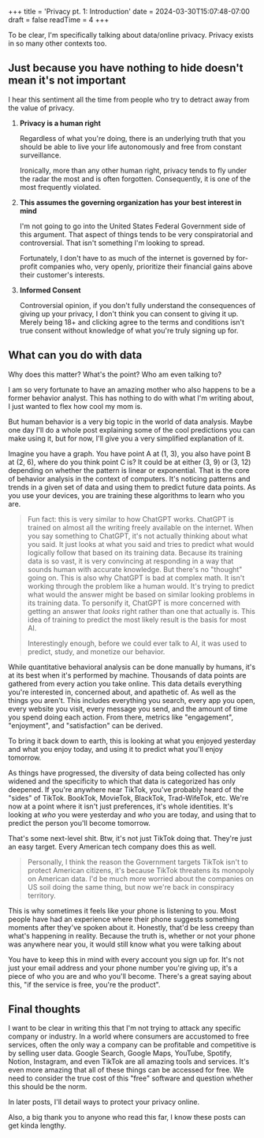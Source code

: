 +++
title = 'Privacy pt. 1: Introduction'
date = 2024-03-30T15:07:48-07:00
draft = false
readTime = 4
+++

To be clear, I'm specifically talking about data/online privacy. Privacy exists in so many other contexts too.

## Just because you have nothing to hide doesn't mean it's not important

I hear this sentiment all the time from people who try to detract away from the value of privacy.

1. **Privacy is a human right**

    Regardless of what you're doing, there is an underlying truth that you should be able to live your life autonomously and free from constant surveillance.

    Ironically, more than any other human right, privacy tends to fly under the radar the most and is often forgotten. Consequently, it is one of the most frequently violated.

2. **This assumes the governing organization has your best interest in mind**

    I'm not going to go into the United States Federal Government side of this argument. That aspect of things tends to be very conspiratorial and controversial. That isn't something I'm looking to spread.
    
    Fortunately, I don't have to as much of the internet is governed by for-profit companies who, very openly, prioritize their financial gains above their customer's interests. 
    
3. **Informed Consent**

    Controversial opinion, if you don't fully understand the consequences of giving up your privacy, I don't think you can consent to giving it up. Merely being 18+ and clicking agree to the terms and conditions isn't true consent without knowledge of what you're truly signing up for.  

## What can you do with data

Why does this matter? What's the point? Who am even talking to?

I am so very fortunate to have an amazing mother who also happens to be a former behavior analyst. This has nothing to do with what I'm writing about, I just wanted to flex how cool my mom is.

But human behavior is a very big topic in the world of data analysis. Maybe one day I'll do a whole post explaining some of the cool predictions you can make using it, but for now, I'll give you a very simplified explanation of it.

Imagine you have a graph. You have point A at (1, 3), you also have point B at (2, 6), where do you think point C is? It could be at either (3, 9) or (3, 12) depending on whether the pattern is linear or exponential. That is the core of behavior analysis in the context of computers. It's noticing patterns and trends in a given set of data and using them to predict future data points. As you use your devices, you are training these algorithms to learn who you are.

> Fun fact: this is very similar to how ChatGPT works. ChatGPT is trained on almost all the writing freely available on the internet. When you say something to ChatGPT, it's not actually thinking about what you said. It just looks at what you said and tries to predict what would logically follow that based on its training data. Because its training data is so vast, it is very convincing at responding in a way that sounds human with accurate knowledge. But there's no "thought" going on. This is also why ChatGPT is bad at complex math. It isn't working through the problem like a human would. It's trying to predict what would the answer might be based on similar looking problems in its training data. To personify it, ChatGPT is more concerned with getting an answer that *looks* right rather than one that actually is. This idea of training to predict the most likely result is the basis for most AI. 
>
>Interestingly enough, before we could ever talk to AI, it was used to predict, study, and monetize our behavior.

While quantitative behavioral analysis can be done manually by humans, it's at its best when it's performed by machine. Thousands of data points are gathered from every action you take online. This data details everything you're interested in, concerned about, and apathetic of. As well as the things you aren't. This includes everything you search, every app you open, every website you visit, every message you send, and the amount of time you spend doing each action. From there, metrics like "engagement", "enjoyment", and "satisfaction" can be derived.

To bring it back down to earth, this is looking at what you enjoyed yesterday and what you enjoy today, and using it to predict what you'll enjoy tomorrow. 

As things have progressed, the diversity of data being collected has only widened and the specificity to which that data is categorized has only deepened. If you're anywhere near TikTok, you've probably heard of the "sides" of TikTok. BookTok, MovieTok, BlackTok, Trad-WifeTok, etc. We're now at a point where it isn't just preferences, it's whole identities. It's looking at *who* you were yesterday and *who* you are today, and using that to predict the person you'll become tomorrow. 

That's some next-level shit. Btw, it's not just TikTok doing that. They're just an easy target. Every American tech company does this as well.

>Personally, I think the reason the Government targets TikTok isn't to protect American citizens, it's because TikTok threatens its monopoly on American data. I'd be much more worried about the companies on US soil doing the same thing, but now we're back in conspiracy territory.

This is why sometimes it feels like your phone is listening to you. Most people have had an experience where their phone suggests something moments after they've spoken about it. Honestly, that'd be less creepy than what's happening in reality. Because the truth is, whether or not your phone was anywhere near you, it would still know what you were talking about

You have to keep this in mind with every account you sign up for. It's not just your email address and your phone number you're giving up, it's a piece of who you are and who you'll become. There's a great saying about this, "if the service is free, you're the product".

## Final thoughts

I want to be clear in writing this that I'm not trying to attack any specific company or industry. In a world where consumers are accustomed to free services, often the only way a company can be profitable and competitive is by selling user data. Google Search, Google Maps, YouTube, Spotify, Notion, Instagram, and even TikTok are all amazing tools and services. It's even more amazing that all of these things can be accessed for free. We need to consider the true cost of this "free" software and question whether this should be the norm. 

In later posts, I'll detail ways to protect your privacy online.

Also, a big thank you to anyone who read this far, I know these posts can get kinda lengthy.
